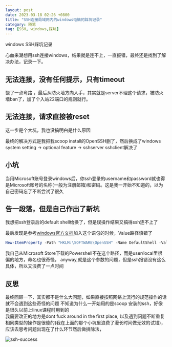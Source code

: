 ```yaml
---
layout: post
date: 2023-03-18 02:26 +0800
title: "SSH连接局域网内的windows电脑的踩坑记录"
category: 随笔
tag: [SSH, windows,踩坑]
---
```

windows SSH踩坑记录

心血来潮想用ssh连接windows，结果就是连不上，一直报错，最终还是找到了解决办法，记录一下。   
## 无法连接，没有任何提示，只有timeout  

饶了一点弯路 ，最后从防火墙方向入手，其实就是server不理这个请求，被防火墙ban了，加了个入站22端口的规则就行。

## 无法连接，请求直接被reset

这一步是个大坑，我也没搞明白是什么原因  

最终的解决方式是我把我scoop install的OpenSSH删了，然后换成了windows system setting -> optional feature ->  sshserver sshclient解决了

## 小坑

当用Microsoft账号登录windows后，你ssh登录的username和password就也得是Microsoft账号的名称(一般为注册邮箱)和密码。这是我一开始不知道的，以为自己密码忘了不断尝试了很久

## 告一段落，但是自己作出了新坑

我想把ssh登录后的default shell给换了，但是误操作结果又搞得ssh连不上了  

最后发现是参考[windows官方文档](https://learn.microsoft.com/en-us/windows-server/administration/openssh/openssh_server_configuration)加入这个语句的时候，Value路径填错了

```powershell
New-ItemProperty -Path "HKLM:\SOFTWARE\OpenSSH" -Name DefaultShell -Value "C:\Windows\System32\WindowsPowerShell\v1.0\powershell.exe" -PropertyType String -Force
```

我自己从Microsoft Store下载的Powershell不在这个路径，而是user/local里很偏的地方，命名也很奇怪，
anyway,就是这个参数的问题，但是ssh报错没有这么具体，所以又浪费了一点时间

## 反思

最终回顾一下，其实都不是什么大问题，如果直接按照网络上流行的规范操作的话就不会遇到这些奇怪的问题
不知道为什么一开始用的是scoop 安装的ssh，好像是很久以前上linux课程时用到的  
我需要改正的地方是dont fuck around in the first place, 以及遇到问题不断重复相同类型的操作是很傻的(我在上面的那个小坑里浪费了漫长时间做无效的试错)，应该去思考问题出现在了什么环节然后做排除法，

![ssh-success](https://cdn.staticaly.com/gh/TonyMarsh31/image-hosting@master/Miscellaneous/ssh-success.5aoj6tyujx80.webp)
